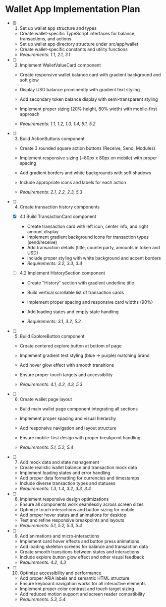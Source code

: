 # Wallet App Implementation Plan

- [x] 1. Set up wallet app structure and types


  - Create wallet-specific TypeScript interfaces for balance, transactions, and actions
  - Set up wallet app directory structure under src/app/wallet
  - Create wallet-specific constants and utility functions
  - _Requirements: 1.1, 2.1, 3.1_





- [ ] 2. Implement WalletValueCard component
  - Create responsive wallet balance card with gradient background and soft glow


  - Display USD balance prominently with gradient text styling
  - Add secondary token balance display with semi-transparent styling


  - Implement proper sizing (20% height, 80% width) with mobile-first approach

  - _Requirements: 1.1, 1.2, 1.3, 1.4, 5.1, 5.2_



- [ ] 3. Build ActionButtons component
  - Create 3 rounded square action buttons (Receive, Send, Modules)
  - Implement responsive sizing (~80px x 80px on mobile) with proper spacing




  - Add gradient borders and white backgrounds with soft shadows
  - Include appropriate icons and labels for each action
  - _Requirements: 2.1, 2.2, 2.3, 5.3_



- [ ] 4. Create transaction history components


  - [x] 4.1 Build TransactionCard component


    - Create transaction card with left icon, center info, and right amount display
    - Implement gradient background icons for transaction types (send/receive)
    - Add transaction details (title, counterparty, amounts in token and USD)
    - Include proper styling with white background and accent borders
    - _Requirements: 3.2, 3.3, 3.4_


  - [ ] 4.2 Implement HistorySection component
    - Create "History" section with gradient underline title
    - Build vertical scrollable list of transaction cards
    - Implement proper spacing and responsive card widths (90%)
    - Add loading states and empty state handling

    - _Requirements: 3.1, 3.2, 5.2_

- [ ] 5. Build ExploreButton component
  - Create centered explore button at bottom of page
  - Implement gradient text styling (blue → purple) matching brand
  - Add hover glow effect with smooth transitions

  - Ensure proper touch targets and accessibility
  - _Requirements: 4.1, 4.2, 4.3, 5.3_

- [ ] 6. Create wallet page layout
  - Build main wallet page component integrating all sections
  - Implement proper spacing and visual hierarchy


  - Add responsive navigation and layout structure
  - Ensure mobile-first design with proper breakpoint handling
  - _Requirements: 5.1, 5.2, 5.4_

- [ ] 7. Add mock data and state management
  - Create realistic wallet balance and transaction mock data
  - Implement loading states and error handling
  - Add proper data formatting for currencies and timestamps
  - Include diverse transaction types and statuses
  - _Requirements: 1.3, 1.4, 3.2, 3.3, 3.4_

- [ ] 8. Implement responsive design optimizations
  - Ensure all components work seamlessly across screen sizes
  - Optimize touch interactions and button sizing for mobile
  - Add proper hover states and animations for desktop
  - Test and refine responsive breakpoints and layouts
  - _Requirements: 5.1, 5.2, 5.3, 5.4_

- [ ] 9. Add animations and micro-interactions
  - Implement card hover effects and button press animations
  - Add loading skeleton screens for balance and transaction data
  - Create smooth transitions between states and interactions
  - Include explore button glow effect and other visual feedback
  - _Requirements: 4.2, 4.3_

- [ ] 10. Optimize accessibility and performance
  - Add proper ARIA labels and semantic HTML structure
  - Ensure keyboard navigation works for all interactive elements
  - Implement proper color contrast and touch target sizing
  - Add reduced motion support and screen reader compatibility
  - _Requirements: 5.3, 5.4_